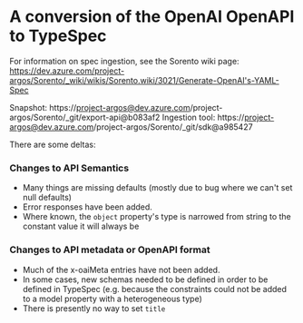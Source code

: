 # A conversion of the OpenAI OpenAPI to TypeSpec

For information on spec ingestion, see the Sorento wiki page:
https://dev.azure.com/project-argos/Sorento/_wiki/wikis/Sorento.wiki/3021/Generate-OpenAI's-YAML-Spec

Snapshot: https://project-argos@dev.azure.com/project-argos/Sorento/_git/export-api@b083af2
Ingestion tool: https://project-argos@dev.azure.com/project-argos/Sorento/_git/sdk@a985427

There are some deltas:

### Changes to API Semantics

- Many things are missing defaults (mostly due to bug where we can't set null defaults)
- Error responses have been added.
- Where known, the `object` property's type is narrowed from string to the constant value it will always be

### Changes to API metadata or OpenAPI format

- Much of the x-oaiMeta entries have not been added.
- In some cases, new schemas needed to be defined in order to be defined in TypeSpec (e.g. because the constraints could not be added to a model property with a heterogeneous type)
- There is presently no way to set `title`

